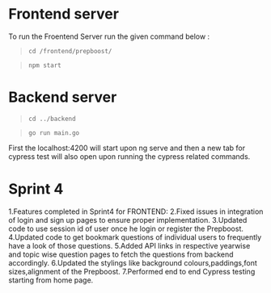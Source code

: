 # Frontend server
To run the Froentend Server run the given command below :
>`cd /frontend/prepboost/`

>`npm start`

# Backend server
> `cd ../backend`

> `go run main.go `

First the localhost:4200 will start upon ng serve and then a new tab for cypress test will also open upon running the cypress related commands.

# Sprint 4
1.Features completed in Sprint4 for FRONTEND:
2.Fixed issues in integration of login and sign up pages to ensure proper implementation.
3.Updated code to use session id of user once he login or register the Prepboost.
4.Updated code to get bookmark questions of individual users to frequently have a look of those questions.
5.Added API links in respective yearwise and topic wise question pages to fetch the questions from backend accordingly.
6.Updated the stylings like background colours,paddings,font sizes,alignment of the Prepboost.
7.Performed end to end Cypress testing starting from home page.

